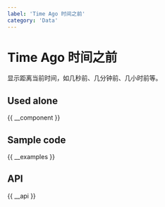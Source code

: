 ```yaml
---
label: 'Time Ago 时间之前'
category: 'Data'
---
```


# Time Ago 时间之前

显示距离当前时间，如几秒前、几分钟前、几小时前等。

## Used alone

{{ __component }}

## Sample code

{{ __examples }}

## API

{{ __api }}
